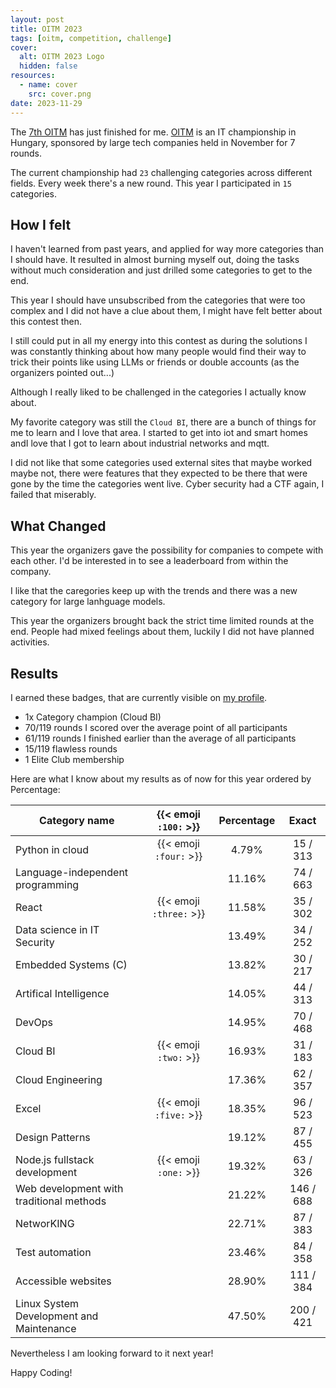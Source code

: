 ```yaml
---
layout: post
title: OITM 2023
tags: [oitm, competition, challenge]
cover:
  alt: OITM 2023 Logo
  hidden: false
resources:
  - name: cover
    src: cover.png
date: 2023-11-29
---
```


The [7th OITM](https://megmerettetes.hu/archivum/vi-orszagos-it-megmerettetes/) has just finished for me.
[OITM](https://megmerettetes.hu/) is an IT championship in Hungary, sponsored by large tech companies held in November for 7 rounds.

<!--more-->

The current championship had `23` challenging categories across different fields.
Every week there's a new round. This year I participated in `15` categories.

## How I felt

I haven't learned from past years, and applied for way more categories than I should have. 
It resulted in almost burning myself out, doing the tasks without much consideration and just drilled some categories to get to the end. 

This year I should have unsubscribed from the categories that were too complex and I did not have a clue about them, I might have felt better about this contest then. 

I still could put in all my energy into this contest as during the solutions I was constantly thinking about how many people would find their way to trick their points like using LLMs or friends or double accounts (as the organizers pointed out...) 

Although I really liked to be challenged in the categories I actually know about. 

My favorite category was still the `Cloud BI`, there are a bunch of things for me to learn and I love that area.
I started to get into iot and smart homes andI love that I got to learn about industrial networks and mqtt. 

I did not like that some categories used external sites that maybe worked maybe not, there were features that they expected to be there that were gone by the time the categories went live. 
Cyber security had a CTF again, I failed that miserably. 

## What Changed

This year the organizers gave the possibility for companies to compete with each other. 
I'd be interested in to see a leaderboard from within the company. 

I like that the caregories keep up with the trends and there was a new category for large lanhguage models.

This year the organizers brought back the strict time limited rounds at the end. 
People had mixed feelings about them, luckily I did not have planned activities. 

## Results

I earned these badges, that are currently visible on [my profile](https://app.megmerettetes.hu/adatlap/36f5d827-d986-4f64-ad08-7387a2274e50).

- 1x Category champion (Cloud BI)
- 70/119 rounds I scored over the average point of all participants
- 61/119 rounds I finished earlier than the average of all participants
- 15/119 flawless rounds
- 1 Elite Club membership

Here are what I know about my results as of now for this year ordered by Percentage:

| Category name                            |  {{< emoji `:100:` >}}  | Percentage |   Exact   |
| ---------------------------------------- | :---------------------: | :--------: | :-------: |
| Python in cloud                          | {{< emoji `:four:` >}}  |    4.79%   | 15 / 313  |
| Language-independent programming         |                         |   11.16%   | 74 / 663  |
| React                                    | {{< emoji `:three:` >}} |   11.58%   | 35 / 302  |
| Data science in IT Security              |                         |   13.49%   | 34 / 252  |
| Embedded Systems (C)                     |                         |   13.82%   | 30 / 217  |
| Artifical Intelligence                   |                         |   14.05%   | 44 / 313  |
| DevOps                                   |                         |   14.95%   | 70 / 468  |
| Cloud BI                                 |  {{< emoji `:two:` >}}  |   16.93%   | 31 / 183  |
| Cloud Engineering                        |                         |   17.36%   | 62 / 357  |
| Excel                                    | {{< emoji `:five:` >}}  |   18.35%   | 96 / 523  |
| Design Patterns                          |                         |   19.12%   | 87 / 455  |
| Node.js fullstack development            |  {{< emoji `:one:` >}}  |   19.32%   | 63 / 326  |
| Web development with traditional methods |                         |   21.22%   | 146 / 688 |
| NetworKING                               |                         |   22.71%   | 87 / 383  |
| Test automation                          |                         |   23.46%   | 84 / 358  |
| Accessible websites                      |                         |   28.90%   | 111 / 384 |
| Linux System Development and Maintenance |                         |   47.50%   | 200 / 421 |

Nevertheless I am looking forward to it next year!

Happy Coding!

